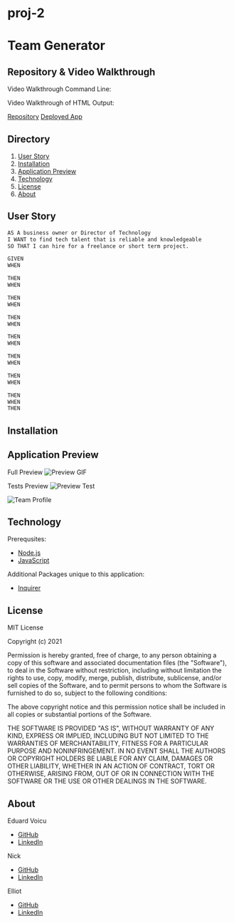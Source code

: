 # proj-2 

# Team Generator

## Repository & Video Walkthrough

Video Walkthrough Command Line: 

Video Walkthrough of HTML Output: 

[Repository](https://github.com/)
[Deployed App]()

## Directory

1. [User Story](#user-story)
2. [Installation](#installation)
3. [Application Preview](#application_preview)
4. [Technology](#technology)
5. [License](#license)
6. [About](#about)

## User Story
```md
AS A business owner or Director of Technology
I WANT to find tech talent that is reliable and knowledgeable
SO THAT I can hire for a freelance or short term project.
```
```md
GIVEN 
WHEN 

THEN  
WHEN

THEN  
WHEN

THEN
WHEN

THEN  
WHEN

THEN 
WHEN

THEN  
WHEN

THEN 
WHEN 
THEN 
```
## Installation



## Application Preview
Full Preview
![Preview GIF](images/)

Tests Preview
![Preview Test](images/)

![Team Profile](images/)

## Technology

Prerequsites:
- [Node.js](https://nodejs.org/en/)
- [JavaScript](https://developer.mozilla.org/en-US/docs/Web/JavaScript)

Additional Packages unique to this application:
- [Inquirer](https://www.npmjs.com/package/inquirer)

## License

MIT License

Copyright (c) 2021

Permission is hereby granted, free of charge, to any person obtaining a copy
of this software and associated documentation files (the "Software"), to deal
in the Software without restriction, including without limitation the rights
to use, copy, modify, merge, publish, distribute, sublicense, and/or sell
copies of the Software, and to permit persons to whom the Software is
furnished to do so, subject to the following conditions:

The above copyright notice and this permission notice shall be included in all
copies or substantial portions of the Software.

THE SOFTWARE IS PROVIDED "AS IS", WITHOUT WARRANTY OF ANY KIND, EXPRESS OR
IMPLIED, INCLUDING BUT NOT LIMITED TO THE WARRANTIES OF MERCHANTABILITY,
FITNESS FOR A PARTICULAR PURPOSE AND NONINFRINGEMENT. IN NO EVENT SHALL THE
AUTHORS OR COPYRIGHT HOLDERS BE LIABLE FOR ANY CLAIM, DAMAGES OR OTHER
LIABILITY, WHETHER IN AN ACTION OF CONTRACT, TORT OR OTHERWISE, ARISING FROM,
OUT OF OR IN CONNECTION WITH THE SOFTWARE OR THE USE OR OTHER DEALINGS IN THE
SOFTWARE.

## About
Eduard Voicu
- [GitHub](https://github.com/eduardvoicu)
- [LinkedIn](https://www.linkedin.com/in/eduardvoicu/)

Nick
- [GitHub]()
- [LinkedIn]()

Elliot
- [GitHub]()
- [LinkedIn]()